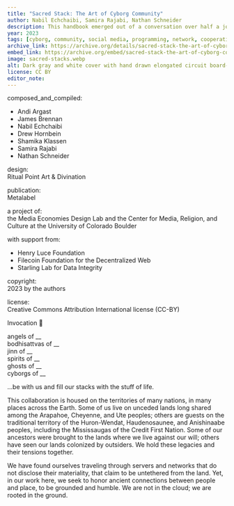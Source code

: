 ```yaml
---
title: "Sacred Stack: The Art of Cyborg Community"
author: Nabil Echchaibi, Samira Rajabi, Nathan Schneider
description: This handbook emerged out of a conversation over half a journey around the Sun. During that time we met all together over video, in small groups, and one-on-one, sharing our experiences at the intersection of community and technology. 
year: 2023
tags: [cyborg, community, social media, programming, network, cooperative, wiki, covenant, tech sovereignty, AI]
archive_link: https://archive.org/details/sacred-stack-the-art-of-cyborg-community/ 
embed_link: https://archive.org/embed/sacred-stack-the-art-of-cyborg-community/
image: sacred-stacks.webp
alt: Dark gray and white cover with hand drawn elongated circuit board-like lettering with title Sacred Stacks The Art of Cyborg Community, and drawn computer chips underneath
license: CC BY
editor_note: 
---
```


composed_and_compiled:

* Andi Argast
* James Brennan
* Nabil Echchaibi
* Drew Hornbein
* Shamika Klassen
* Samira Rajabi
* Nathan Schneider


design:  
Ritual Point Art & Divination

publication:  
Metalabel
  
a project of:  
the Media Economies Design Lab and the Center for Media, Religion, and Culture at the University of Colorado Boulder

with support from:

* Henry Luce Foundation
* Filecoin Foundation for the Decentralized Web
* Starling Lab for Data Integrity

copyright:  
2023 by the authors

license:  
Creative Commons Attribution International license (CC-BY)

Invocation 🙏

angels of __  
bodhisattvas of __  
jinn of __  
spirits of __  
ghosts of __  
cyborgs of __  

…be with us and fill our stacks with the stuff of life.

This collaboration is housed on the territories of many nations, in many places across the Earth. Some of us live on unceded lands long shared among the Arapahoe, Cheyenne, and Ute peoples; others are guests on the traditional territory of the Huron-Wendat, Haudenosaunee, and Anishinaabe peoples, including the Mississaugas of the Credit First Nation. Some of our ancestors were brought to the lands where we live against our will; others have seen our lands colonized by outsiders. We hold these legacies and their tensions together.

We have found ourselves traveling through servers and networks that do not disclose their materiality, that claim to be untethered from the land. Yet, in our work here, we seek to honor ancient connections between people and place, to be grounded and humble. We are not in the cloud; we are rooted in the ground.

